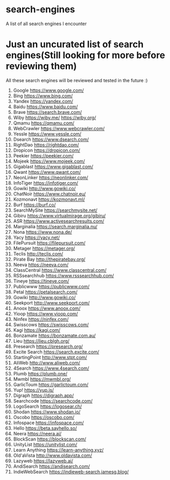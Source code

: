 # search-engines
A list of all search engines I encounter

# Just an uncurated list of search engines(Still looking for more before reviewing them)

All these search engines will be reviewed and tested in the future :)

1. Google           https://www.google.com/
2. Bing             https://www.bing.com/
3. Yandex           https://yandex.com/
4. Baidu            https://www.baidu.com/
5. Brave            https://search.brave.com/
6. Wiby             https://wiby.me/  https://wiby.org/
7. Qmamu            https://qmamu.com/
8. WebCrawler       https://www.webcrawler.com/
9. Yessle           https://www.yessle.com/
10. Dsearch         https://www.dsearch.com/
11. RightDao        https://rightdao.com/
12. Dropicon        https://dropicon.com/
13. Peekier         https://peekier.com/
14. Mojeek          https://www.mojeek.com/
15. Gigablast       https://www.gigablast.com/
16. Qwant           https://www.qwant.com/
17. NeonLinker      https://neonlinker.com/
18. InfoTiger       https://infotiger.com/
19. Gowiki          http://www.gowiki.co/
20. ChatNoir        https://www.chatnoir.eu/
21. Kozmonavt       https://kozmonavt.ml/
22. Burf            https://burf.co/
23. SearchMySite    https://searchmysite.net/
24. Gibiru          https://www.virtualmirage.org/gibiru/
25. ASR             https://www.activesearchresults.com/
26. Marginalia      https://search.marginalia.nu/
27. Nona            https://www.nona.de/
28. Yacy            https://yacy.net/
29. FilePursuit     https://filepursuit.com/
30. Metager         https://metager.org/
31. Teclis          http://teclis.com/
32. Pirate Bay      http://thepiratebay.org/
33. Neeva           https://neeva.com/
34. ClassCentral    https://www.classcentral.com/
35. RSSsearchhub    https://www.rsssearchhub.com/
36. Tineye          https://tineye.com/
37. Publicwww       https://publicwww.com/
38. Petal           https://petalsearch.com/
39. Gowiki          http://www.gowiki.co/
40. Seekport        http://www.seekport.com/
41. Anoox           https://www.anoox.com/
42. Yioop           https://www.yioop.com/
43. Ninfex          https://ninfex.com/
44. Swisscows       https://swisscows.com/
45. Kagi            https://kagi.com/
46. Bonzamate       https://bonzamate.com.au/
47. Lieu            https://lieu.cblgh.org/
48. Presearch       https://presearch.org/
49. Excite Search   https://search.excite.com/
50. StartingPoint   http://www.stpt.com/
51. AliWeb          http://www.aliweb.com/
52. 4Search         https://www.4search.com/
53. Plumb           https://plumb.one/
54. Mwmbl           https://mwmbl.org/
55. GarlicToum      https://garlictoum.com/
56. Yup!            https://yup.is/
57. Digraph         https://digraph.app/
58. Searchcode      https://searchcode.com/
59. LogoSearch      https://logosear.ch/
60. Shodan          https://www.shodan.io/
61. Oscobo          https://oscobo.com/
62. Infospace       https://infospace.com/
63. Hello           https://beta.sayhello.so/
64. Neera           https://neera.ai/
65. BlockScan       https://blockscan.com/
66. UnityList       https://unitylist.com/
67. Learn Anything  https://learn-anything.xyz/
68. Old'aVista      http://www.oldavista.com/
69. Lazyweb         https://lazyweb.ai/
70. AndiSearch      https://andisearch.com/
71. IndieWebSearch  https://indieweb-search.jamesg.blog/


